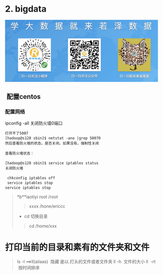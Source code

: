 ﻿# 2. bigdata
![微信公众](https://github.com/aiff/bigdata/blob/master/img/%E8%8B%A5%E6%B3%BD%E6%95%B0%E6%8D%AE--%E6%89%AB%E6%8F%8F%E5%85%A5%E5%8F%A3.png)
##  配置centos
### 配置网络

ipconfig -all
关闭防火墙0端口
```
打开不了5007
[hadoop@s128 sbin]$ netstat -ano |grep 50070
然后查看防火墙的状态，是否关闭，如果没有，强制性关闭

查看防火墙状态：

[hadoop@s128 sbin]$ service iptables status
关闭防火墙

 chkconfig iptables off
 service iptables stop
service iptables stop
```
> *b**iaotiyi
> root  /root
>  >xxxx   /hone/ericcc
> *  cd 切换目录
>   >cd /home/xxx

# 打印当前的目录和素有的文件夹和文件
>  ls -l ==>ll(ailaas)
>  隐藏 是以.打头的文件或者文件夹
ll -h  文件的大小
ll  -rt  按时间排序
